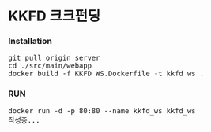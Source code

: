 # KKFD 크크펀딩
### Installation
<pre>
git pull origin server
cd ./src/main/webapp
docker build -f KKFD_WS.Dockerfile -t kkfd_ws .
</pre>

### RUN
<pre>
docker run -d -p 80:80 --name kkfd_ws kkfd_ws
작성중...
</pre>
